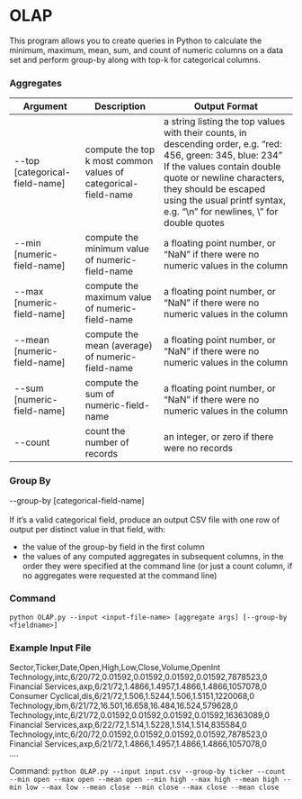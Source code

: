 # OLAP
This program allows you to create queries in Python to calculate the minimum, maximum, mean, sum, and count of numeric columns on a data set and perform group-by along with top-k for categorical columns.

### Aggregates

| Argument | Description | Output Format |
|-------|-------|-------|
| --top <k> [categorical-field-name] | compute the top k most common values of categorical-field-name | a string listing the top values with their counts, in descending order, e.g. “red: 456, green: 345, blue: 234” If the values contain double quote or newline characters, they should be escaped using the usual printf syntax, e.g. “\n” for newlines, \” for double quotes |
| --min [numeric-field-name] | compute the minimum value of numeric-field-name | a floating point number, or “NaN” if there were no numeric values in the column |
| --max [numeric-field-name] | compute the maximum value of numeric-field-name | a floating point number, or “NaN” if there were no numeric values in the column |
| --mean [numeric-field-name] | compute the mean (average) of numeric-field-name | a floating point number, or “NaN” if there were no numeric values in the column |
| --sum [numeric-field-name] | compute the sum of numeric-field-name | a floating point number, or “NaN” if there were no numeric values in the column |
| --count | count the number of records | an integer, or zero if there were no records |


### Group By
--group-by [categorical-field-name] </br> </br>
If it’s a valid categorical field, produce an output CSV file with one row of output per distinct value in that field, with:
- the value of the group-by field in the first column
- the values of any computed aggregates in subsequent columns, in the order they were specified at the command line (or just a count column, if no aggregates were requested at the command line)

### Command

`python OLAP.py --input <input-file-name> [aggregate args] [--group-by <fieldname>]`

### Example Input File

Sector,Ticker,Date,Open,High,Low,Close,Volume,OpenInt</br>
Technology,intc,6/20/72,0.01592,0.01592,0.01592,0.01592,7878523,0</br>
Financial Services,axp,6/21/72,1.4866,1.4957,1.4866,1.4866,1057078,0</br>
Consumer Cyclical,dis,6/21/72,1.506,1.5244,1.506,1.5151,1220068,0</br>
Technology,ibm,6/21/72,16.501,16.658,16.484,16.524,579628,0</br>
Technology,intc,6/21/72,0.01592,0.01592,0.01592,0.01592,16363089,0</br>
Financial Services,axp,6/22/72,1.514,1.5228,1.514,1.514,835584,0</br>
Technology,intc,6/20/72,0.01592,0.01592,0.01592,0.01592,7878523,0</br>
Financial Services,axp,6/21/72,1.4866,1.4957,1.4866,1.4866,1057078,0</br>
....</br>

Command: `python OLAP.py --input input.csv --group-by ticker --count --min open --max open --mean open --min high --max high --mean high --min low --max low --mean close --min close --max close --mean close`
